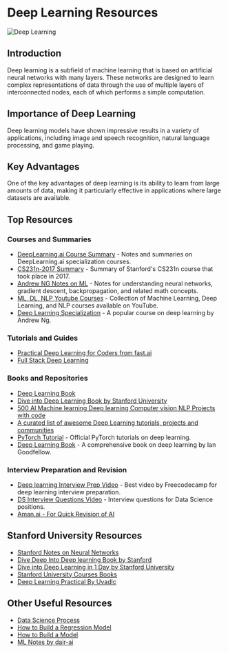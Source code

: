 # Deep Learning Resources

![Deep Learning](https://user-images.githubusercontent.com/110838853/226787169-b81940d2-399b-4038-ae19-9bf3ad530bbe.jpg)

## Introduction

Deep learning is a subfield of machine learning that is based on artificial neural networks with many layers. These networks are designed to learn complex representations of data through the use of multiple layers of interconnected nodes, each of which performs a simple computation.

## Importance of Deep Learning

Deep learning models have shown impressive results in a variety of applications, including image and speech recognition, natural language processing, and game playing.

## Key Advantages

One of the key advantages of deep learning is its ability to learn from large amounts of data, making it particularly effective in applications where large datasets are available.

## Top Resources

### Courses and Summaries
- [DeepLearning.ai Course Summary](https://github.com/mbadry1/DeepLearning.ai-Summary) - Notes and summaries on DeepLearning.ai specialization courses.
- [CS231n-2017 Summary](https://github.com/mbadry1/CS231n-2017-Summary) - Summary of Stanford's CS231n course that took place in 2017.
- [Andrew NG Notes on ML](https://github.com/ashishpatel26/Andrew-NG-Notes) - Notes for understanding neural networks, gradient descent, backpropagation, and related math concepts.
- [ML, DL, NLP Youtube Courses](https://github.com/dair-ai/ML-YouTube-Courses) - Collection of Machine Learning, Deep Learning, and NLP courses available on YouTube.
- [Deep Learning Specialization](https://www.coursera.org/specializations/deep-learning) - A popular course on deep learning by Andrew Ng.

### Tutorials and Guides
- [Practical Deep Learning for Coders from fast.ai](https://course.fast.ai/Lessons/lesson1.html)
- [Full Stack Deep Learning](https://fall2019.fullstackdeeplearning.com/course-content/setting-up-machine-learning-projects/metrics)

### Books and Repositories
- [Deep Learning Book](https://github.com/janishar/mit-deep-learning-book-pdf)
- [Dive into Deep Learning Book by Stanford University](https://c.d2l.ai/gtc2020/)
- [500 AI Machine learning Deep learning Computer vision NLP Projects with code](https://github.com/ashishpatel26/500-AI-Machine-learning-Deep-learning-Computer-vision-NLP-Projects-with-code)
- [A curated list of awesome Deep Learning tutorials, projects and communities](https://github.com/ChristosChristofidis/awesome-deep-learning)
- [PyTorch Tutorial](https://pytorch.org/tutorials/) - Official PyTorch tutorials on deep learning.
- [Deep Learning Book](https://www.deeplearningbook.org/) - A comprehensive book on deep learning by Ian Goodfellow.

### Interview Preparation and Revision
- [Deep learning Interview Prep Video](https://www.youtube.com/watch?v=BAregq0sdyY) - Best video by Freecodecamp for deep learning interview preparation.
- [DS Interview Questions Video](https://www.youtube.com/watch?v=dBvjBwga8pU) - Interview questions for Data Science positions.
- [Aman.ai - For Quick Revision of AI](https://aman.ai/primers/ai/)

## Stanford University Resources
- [Stanford Notes on Neural Networks](https://cs.stanford.edu/people/eroberts/courses/soco/projects/neural-networks/Neuron/index.html)
- [Dive Deep Into Deep learning Book by Stanford](https://d2l.ai/d2l-en.pdf)
- [Dive into Deep Learning in 1 Day by Stanford University](https://c.d2l.ai/odsc2019/)
- [Stanford University Courses Books](https://courses.d2l.ai/)
- [Deep Learning Practical By Uvadlc](https://uvadlc-notebooks.readthedocs.io/en/latest/tutorial_notebooks/tutorial3/Activation_Functions.html)

## Other Useful Resources
- [Data Science Process](https://resources.experfy.com/bigdata-cloud/the-data-science-process/)
- [How to Build a Regression Model](https://resources.experfy.com/bigdata-cloud/how-to-build-a-regression-model-in-python/)
- [How to Build a Model](https://resources.experfy.com/ai-ml/how-to-build-a-machine-learning-model/)
- [ML Notes by dair-ai](https://github.com/dair-ai/ML-Course-Notes)

